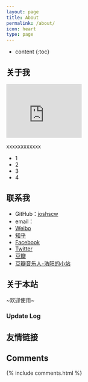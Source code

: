 ```yaml
---
layout: page
title: About
permalink: /about/
icon: heart
type: page
---
```


* content
{:toc}

## 关于我

<iframe src="https://githubbadge.appspot.com/joshscw?s=1" style="border: 0;height: 142px;width: 200px;overflow: hidden;" frameBorder="0"></iframe>

xxxxxxxxxxxx

* 1
* 2
* 3
* 4

## 联系我

* GitHub：[joshscw](https://github.com/joshscw)
* email：
* [Weibo]()
* [知乎]()
* [Facebook]()
* [Twitter]()
* [豆瓣]()
* [豆瓣音乐人-浩阳的小站]()

## 关于本站

~欢迎使用~

### Update Log

## 友情链接

## Comments

{% include comments.html %}